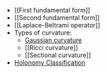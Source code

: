 - [[First fundamental form]]
- [[Second fundamental form]]
- [[Laplace-Beltrami operator]]
- Types of curvature:
	- [Gaussian curvature](Gaussian%20curvature)
	- [[Ricci curvature]]
	- [[Sectional curvature]]
- [Holonomy Classification](Holonomy%20Classification.md)
